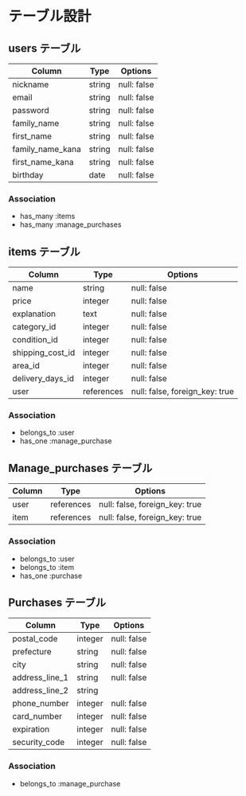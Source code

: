 # テーブル設計

## users テーブル

| Column           | Type   | Options     |
| ---------------- | ------ | ----------- |
| nickname         | string | null: false |
| email            | string | null: false |
| password         | string | null: false |
| family_name      | string | null: false |
| first_name       | string | null: false |
| family_name_kana | string | null: false |
| first_name_kana  | string | null: false |
| birthday         | date   | null: false |

### Association

- has_many :items
- has_many :manage_purchases

## items テーブル

| Column           | Type       | Options                        |
| ---------------- | ---------- | ------------------------------ |
| name             | string     | null: false                    |
| price            | integer    | null: false                    |
| explanation      | text       | null: false                    |
| category_id      | integer    | null: false                    |
| condition_id     | integer    | null: false                    |
| shipping_cost_id | integer    | null: false                    |
| area_id          | integer    | null: false                    |
| delivery_days_id | integer    | null: false                    |
| user             | references | null: false, foreign_key: true |

### Association
 
- belongs_to :user
- has_one :manage_purchase

## Manage_purchases テーブル

| Column | Type       | Options                        |
| ------ | ---------- | ------------------------------ |
| user   | references | null: false, foreign_key: true |
| item   | references | null: false, foreign_key: true |

### Association

- belongs_to :user
- belongs_to :item
- has_one :purchase

## Purchases テーブル

| Column         | Type    | Options     |
| -------------- | ------- | ----------- |
| postal_code    | integer | null: false |
| prefecture     | string  | null: false |
| city           | string  | null: false |
| address_line_1 | string  | null: false |
| address_line_2 | string  |             |
| phone_number   | integer | null: false |
| card_number    | integer | null: false |
| expiration     | integer | null: false |
| security_code  | integer | null: false |


### Association

- belongs_to :manage_purchase